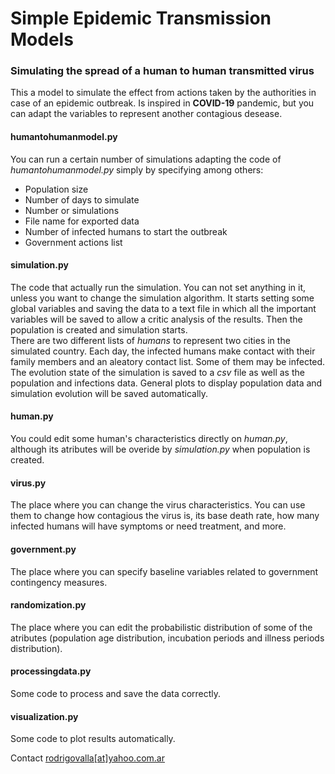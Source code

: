 # Simple Epidemic Transmission Models

### Simulating the spread of a human to human transmitted virus

This a model to simulate the effect from actions taken by the authorities in case of
an epidemic outbreak. Is inspired in **COVID-19** pandemic, but you can adapt the variables to represent
another contagious desease.</br>

#### humantohumanmodel.py
You can run a certain number of simulations adapting the code of *humantohumanmodel.py* simply
by specifying among others:
* Population size
* Number of days to simulate
* Number or simulations
* File name for exported data
* Number of infected humans to start the outbreak
* Government actions list

#### simulation.py
The code that actually run the simulation. You can not set anything in it, unless you want to change
the simulation algorithm. It starts setting some global variables and saving the data to a text file
in which all the important variables will be saved to allow a critic analysis of the results. Then
the population is created and simulation starts.</br>
There are two different lists of *humans* to represent two cities in the simulated country. Each day,
the infected humans make contact with their family members and an aleatory contact list. Some of them may
be infected.</br>
The evolution state of the simulation is saved to a *csv* file as well as the population and infections
data. General plots to display population data and simulation evolution will be saved automatically.

#### human.py
You could edit some human's characteristics directly on *human.py*, although its atributes will
be overide by *simulation.py* when population is created.

#### virus.py
The place where you can change the virus characteristics. You can use them to change how contagious
the virus is, its base death rate, how many infected humans will have symptoms or need treatment,
and more.

#### government.py
The place where you can specify baseline variables related to government contingency measures.

#### randomization.py
The place where you can edit the probabilistic distribution of some of the atributes (population age
distribution, incubation periods and illness periods distribution).

#### processingdata.py
Some code to process and save the data correctly.

#### visualization.py
Some code to plot results automatically.

Contact [rodrigovalla[at]yahoo.com.ar](mailto:rodrigovalla@yahoo.com.ar)